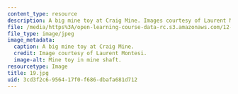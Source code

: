 ```yaml
---
content_type: resource
description: A big mine toy at Craig Mine. Images courtesy of Laurent Montesi.
file: /media/https%3A/open-learning-course-data-rc.s3.amazonaws.com/12-753-geodynamics-seminar-spring-2005/3cd3f2c6956417f0f686dbafa681d712_19.jpg
file_type: image/jpeg
image_metadata:
  caption: A big mine toy at Craig Mine.
  credit: Image courtesy of Laurent Montesi.
  image-alt: Mine toy in mine shaft.
resourcetype: Image
title: 19.jpg
uid: 3cd3f2c6-9564-17f0-f686-dbafa681d712
---
```

